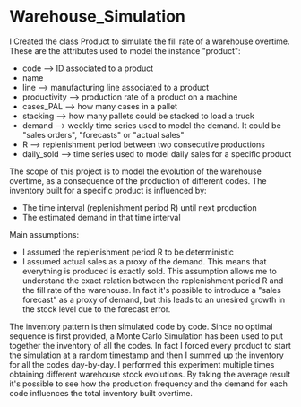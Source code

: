 # Warehouse_Simulation
I Created the class Product to simulate the fill rate of a warehouse overtime.
These are the attributes used to model the instance "product":
- code --> ID associated to a product
- name
- line --> manufacturing line associated to a product
- productivity --> production rate of a product on a machine
- cases_PAL --> how many cases in a pallet
- stacking --> how many pallets could be stacked to load a truck
- demand --> weekly time series used to model the demand. It could be "sales orders", "forecasts" or "actual sales"
- R --> replenishment period between two consecutive productions
- daily_sold --> time series used to model daily sales for a specific product

The scope of this project is to model the evolution of the warehouse overtime, as a consequence of the production of different codes.
The inventory built for a specific product is influenced by:
- The time interval (replenishment period R) until next production
- The estimated demand in that time interval

Main assumptions:
- I assumed the replenishment period R to be deterministic
- I assumed actual sales as a proxy of the demand. This means that everything is produced is exactly sold. This assumption allows me to understand the exact relation between the replenishment period R and the fill rate of the warehouse. In fact it's possible to introduce a "sales forecast" as a proxy of demand, but this leads to an unesired growth in the stock level due to the forecast error.

The inventory pattern is then simulated code by code. Since no optimal sequence is first provided, a Monte Carlo Simulation has been used to put together the inventory of all the codes. In fact I forced every product to start the simulation at a random timestamp and then I summed up the inventory for all the codes day-by-day.
I performed this experiment multiple times obtaining different warehouse stock evolutions. By taking the average result it's possible to see how the production frequency and the demand for each code influences the total inventory built overtime.
